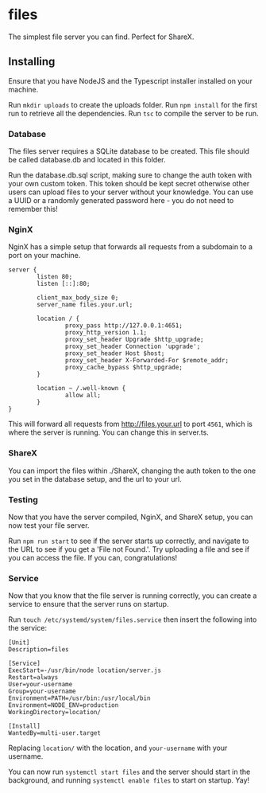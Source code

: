 # files
The simplest file server you can find. Perfect for ShareX.

## Installing

Ensure that you have NodeJS and the Typescript installer installed on your machine.

Run `mkdir uploads` to create the uploads folder.
Run `npm install` for the first run to retrieve all the dependencies.
Run `tsc` to compile the server to be run.

### Database

The files server requires a SQLite database to be created. This file should be called database.db and located in this folder.

Run the database.db.sql script, making sure to change the auth token with your own custom token. This token should be kept secret otherwise other users can upload files to your server without your knowledge. You can use a UUID or a randomly generated password here - you do not need to remember this!

### NginX

NginX has a simple setup that forwards all requests from a subdomain to a port on your machine.

```
server {
        listen 80;
        listen [::]:80;

        client_max_body_size 0;
        server_name files.your.url;

        location / {
                proxy_pass http://127.0.0.1:4651;
                proxy_http_version 1.1;
                proxy_set_header Upgrade $http_upgrade;
                proxy_set_header Connection 'upgrade';
                proxy_set_header Host $host;
                proxy_set_header X-Forwarded-For $remote_addr;
                proxy_cache_bypass $http_upgrade;
        }

        location ~ /.well-known {
                allow all;
        }
}
```

This will forward all requests from http://files.your.url to port `4561`, which is where the server is running. You can change this in server.ts.

### ShareX

You can import the files within ./ShareX, changing the auth token to the one you set in the database setup, and the url to your url.

### Testing

Now that you have the server compiled, NginX, and ShareX setup, you can now test your file server.

Run `npm run start` to see if the server starts up correctly, and navigate to the URL to see if you get a 'File not Found.'. Try uploading a file and see if you can access the file. If you can, congratulations!

### Service

Now that you know that the file server is running correctly, you can create a service to ensure that the server runs on startup.

Run `touch /etc/systemd/system/files.service` then insert the following into the service:

```
[Unit]
Description=files

[Service]
ExecStart=-/usr/bin/node location/server.js
Restart=always
User=your-username
Group=your-username
Environment=PATH=/usr/bin:/usr/local/bin
Environment=NODE_ENV=production
WorkingDirectory=location/

[Install]
WantedBy=multi-user.target
```

Replacing `location/` with the location, and `your-username` with your username.

You can now run `systemctl start files` and the server should start in the background, and running `systemctl enable files` to start on startup. Yay!
